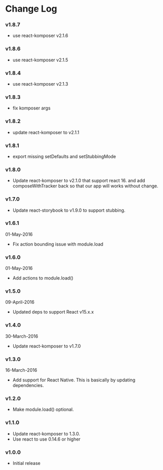 # Change Log

### v1.8.7

* use react-komposer v2.1.6

### v1.8.6

* use react-komposer v2.1.5

### v1.8.4

* use react-komposer v2.1.3

### v1.8.3

* fix komposer args

### v1.8.2

* update react-komposer to v2.1.1

### v1.8.1

* export missing setDefaults and setStubbingMode

### v1.8.0

* Update react-komposer to v2.1.0 that support react 16.
and add composeWithTracker back so that our app will works without change.

### v1.7.0

* Update react-storybook to v1.9.0 to support stubbing.

### v1.6.1
01-May-2016

* Fix action bounding issue with module.load
### v1.6.0
01-May-2016

* Add actions to module.load()

### v1.5.0
09-April-2016

* Updated deps to support React v15.x.x

### v1.4.0
30-March-2016

* Update react-komposer to v1.7.0

### v1.3.0
16-March-2016

* Add support for React Native. This is basically by updating dependencies.

### v1.2.0
* Make module.load() optional.

### v1.1.0

* Update react-komposer to 1.3.0.
* Use react to use 0.14.6 or higher

### v1.0.0

* Initial release
